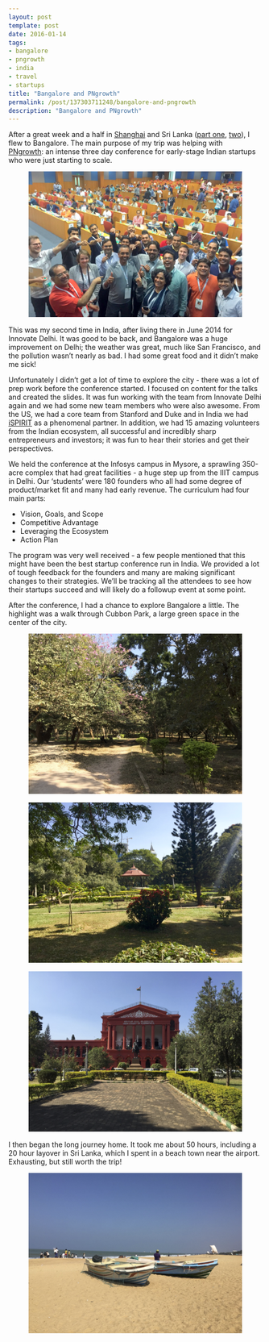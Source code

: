 ```yaml
---
layout: post
template: post
date: 2016-01-14
tags:
- bangalore
- pngrowth
- india
- travel
- startups
title: "Bangalore and PNgrowth"
permalink: /post/137303711248/bangalore-and-pngrowth
description: "Bangalore and PNgrowth"
---
```

<p>After a great week and a half in <a href="http://blog.randylubin.com/post/136366873888/eating-our-way-through-shanghai">Shanghai</a> and Sri Lanka (<a href="http://blog.randylubin.com/post/136518656368/sri-lanka-part-one-colombo-kandy-sigiriya">part one</a>, <a href="http://blog.randylubin.com/post/136655988373/sri-lanka-part-2-ella-uda-walawe-galle">two</a>), I flew to Bangalore. The main purpose of my trip was helping with <a href="http://www.pngrowth.com/">PNgrowth</a>:&nbsp;an intense three day conference for early-stage Indian startups who were just starting to scale.</p><figure class="tmblr-full" data-orig-height="697" data-orig-width="1024"><img src="/images/4cca08fab2c49b3a84d6027349097199a26705e8ac4661db0e2c895d069aac3c.png" data-orig-height="697" data-orig-width="1024"></figure><p>This was my second time in India, after living there in June 2014 for Innovate Delhi. It was good to be back, and Bangalore was a huge improvement on Delhi; the weather was great, much like San Francisco, and the pollution wasn’t nearly as bad. I had some great food and it didn’t make me sick!</p><p>Unfortunately I didn’t get a lot of time to explore the city - there was a lot of prep work before the conference started. I focused on content for the talks and created the slides. It was fun working with the team from Innovate Delhi again and we had some new team members who were also awesome. From the US, we had a core team from Stanford and Duke and in India we had <a href="http://www.ispirt.in/">iSPIRIT</a> as a phenomenal partner. In addition, we had 15 amazing volunteers from the Indian ecosystem, all successful and incredibly sharp entrepreneurs and investors; it was fun to hear their stories and get their perspectives.</p><p>We held the conference at the Infosys campus in Mysore, a sprawling 350-acre complex that had great facilities - a huge step up from the IIIT campus in Delhi. Our&nbsp;‘students’ were 180 founders who all had some degree of product/market fit and many had early revenue. The curriculum had four main parts:<br></p><ul><li>Vision, Goals, and Scope<br></li><li>Competitive Advantage</li><li>Leveraging the Ecosystem</li><li>Action Plan</li></ul><p>The program was very well received - a few people mentioned that this might have been the best startup conference run in India. We provided a lot of tough feedback for the founders and many are making significant changes to their strategies. We’ll be tracking all the attendees to see how their startups succeed and will likely do a followup event at some point.</p><p>After the conference, I had a chance to explore Bangalore a little. The highlight was a walk through Cubbon Park, a large green space in the center of the city.</p><figure class="tmblr-full" data-orig-height="768" data-orig-width="1024"><img src="/images/ef0f87ed9614886e0d4de337e1c12718cf84d15f80de2761969202f42d368f59.png" data-orig-height="768" data-orig-width="1024"></figure><figure class="tmblr-full" data-orig-height="768" data-orig-width="1024"><img src="/images/dab860cae0bfa1c651e0d59e54ed5f9b11eae8900f491399aaaa030469193b2b.png" data-orig-height="768" data-orig-width="1024"></figure><figure class="tmblr-full" data-orig-height="768" data-orig-width="1024"><img src="/images/4b6b470411344d40dd87fae0d81e8a9648f327318adf20afe32a3e50f623ed9a.png" data-orig-height="768" data-orig-width="1024"></figure><p>I then began the long journey home. It took me about 50 hours, including a 20 hour layover in Sri Lanka, which I spent in a beach town near the airport. Exhausting, but still worth the trip!</p><figure class="tmblr-full" data-orig-height="768" data-orig-width="1024"><img src="/images/4185edaaaf419d72834b21a35a1884f423f6bec104b723163132c33b4abc9f14.png" data-orig-height="768" data-orig-width="1024"></figure>